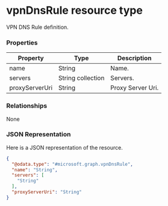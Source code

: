 ﻿# vpnDnsRule resource type

VPN DNS Rule definition.
### Properties
|Property|Type|Description|
|---|---|---|
|name|String|Name.|
|servers|String collection|Servers.|
|proxyServerUri|String|Proxy Server Uri.|

### Relationships
None
### JSON Representation
Here is a JSON representation of the resource.
<!-- {
  "blockType": "resource",
  "keyProperty": "id",
  "@odata.type": "microsoft.graph.vpnDnsRule"
}
-->
```json
{
  "@odata.type": "#microsoft.graph.vpnDnsRule",
  "name": "String",
  "servers": [
    "String"
  ],
  "proxyServerUri": "String"
}
```



